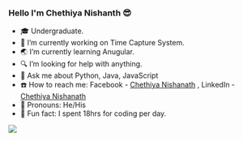 ### Hello I'm Chethiya Nishanth 😎

- 🎓 Undergraduate.
- 🔭 I’m currently working on Time Capture System.
- 🌏 I’m currently learning Anugular.
- 🔍 I’m looking for help with anything.
- 💬 Ask me about Python, Java, JavaScript
- ☎️ How to reach me: Facebook - [Chethiya Nishanath](https://www.facebook.com/chethiya.nishanath/) , LinkedIn - [Chethiya Nishanath](https://www.linkedin.com/in/chethiya-nishanath-341230180/)
- 👨 Pronouns: He/His
- 🙊 Fun fact: I spent 18hrs for coding per day.

<img src="https://github-readme-stats.vercel.app/api?username=ChethiyaNishanath&&show_icons=true&title_color=fc03a9&icon_color=bb2acf&text_color=03dbfc&bg_color=151515" />
